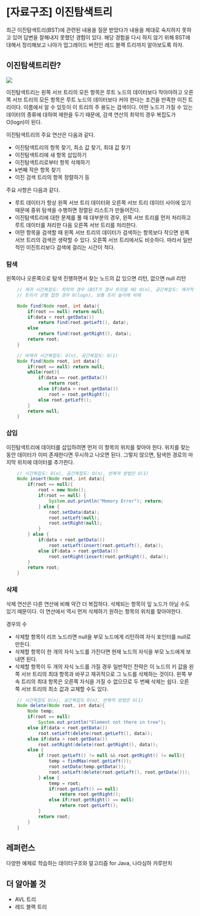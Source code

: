 # [자료구조] 이진탐색트리

최근 이진탐색트리(BST)에 관련된 내용을 질문 받았다가 내용을 제대로 숙지하지 못하고 있어 답변을 잘해내지 못했던 경험이 있다. 해당 경험을 다시 하지 않기 위해 BST에 대해서 정리해보고 나아가 업그레이드 버전인 레드 블랙 트리까지 알아보도록 하자.

## 이진탐색트리란?

![](https://upload.wikimedia.org/wikipedia/commons/thumb/d/da/Binary_search_tree.svg/2000px-Binary_search_tree.svg.png)

이진탐색트리는 왼쪽 서브 트리의 모든 항목은 루트 노드의 데이터보다 작아야하고 오른쪽 서브 트리의 모든 항목은 루트 노드의 데이터보다 커야 한다는 조건을 만족한 이진 트리이다. 이름에서 알 수 있듯이 이 트리의 주 용도는 검색이다. 어떤 노드가 가질 수 있는 데이터의 종류에 대하여 제한을 두기 때문에, 검색 연산의 최악의 경우 복잡도가 O(logn)이 된다.

이진탐색트리의 주요 연산은 다음과 같다.

- 이진탐색트리의 항목 찾기, 최소 값 찾기, 최대 값 찾기
- 이진탐색트리에 새 항목 삽입하기
- 이진탐색트리로부터 항목 삭제하기
- k번째 작은 항목 찾기
- 이진 검색 트리의 항목 정렬하기 등

주요 사항은 다음과 같다.

- 루트 데이터가 항상 왼쪽 서브 트리 데이터와 오른쪽 서브 트리 데이터 사이에 있기 때문에 중위 탐색을 수행하면 정렬된 리스트가 만들어진다.
- 이진탐색트리에 대한 문제를 풀 때 대부분의 경우, 왼쪽 서브 트리를 먼저 처리하고 루트 데이터를 처리한 다음 오른쪽 서브 트리를 처리한다.
- 어떤 항목을 검색할 때 왼쪽 서브 트리의 데이터가 검색하는 항목보다 작으면 왼쪽 서브 트리의 검색은 생략할 수 있다. 오른쪽 서브 트리에서도 비슷하다. 따라서 일반적인 이진트리보다 검색에 걸리는 시간이 적다.

### 탐색

왼쪽이나 오른쪽으로 탐색 진행하면서 찾는 노드의 값 있으면 리턴, 없으면 null 리턴
```java
    // 재귀 시간복잡도: 최악의 경우 (BST가 경사 트리일 때) O(n), 공간복잡도: 재귀적 스택 때문에 O(n)
    // 트리가 균형 잡힌 경우 O(logn), 보통 트리 높이에 비례

    Node find(Node root, int data){
    	if(root == null) return null;
    	if(data < root.getData())
    		return find(root.getLeft(), data);
    	else
    		return find(root.getRight(), data);
    	return root;
    }

    // 비재귀 시간복잡도: O(n), 공간복잡도: O(1)
    Node find(Node root, int data){
    	if(root == null) return null;
    	while(root){
    		if(data == root.getData())
    			return root;
    		else if(data > root.getData())
    			root = root.getRight();
    		else root.getLeft();
    	}
    	return null;
    }
```
### 삽입

이진탐색트리에 데이터를 삽입하려면 먼저 이 항목의 위치를 찾아야 한다. 위치를 찾는 동안 데이터가 이미 존재한다면 무시하고 나오면 된다. 그렇지 않으면, 탐색한 경로의 마지막 위치에 데이터를 추가한다.
```java
    // 시간복잡도: O(n), 공간복잡도: O(n), 반복적 방법은 O(1)
    Node insert(Node root, int data){
    	if(root == null){
    		root = new Node();
    		if(root == null) {
    			System.out.println("Memory Error"); return;
    		} else {
    			root.setData(data);
    			root.setLeft(null);
    			root.setRight(null);
    		}
    	} else {
    		if(data < root.getData())
    			root.setLeft(insert(root.getLeft(), data));
    		else if(data > root.getData())
    			root.setRight(insert(root.getRight(), data));
    	}
    	return root;
    }
```
### 삭제

삭제 연산은 다른 연산에 비해 약간 더 복잡하다. 삭제되는 항목이 잎 노드가 아닐 수도 있기 때문이다. 이 연산에서 역시 먼저 삭제하기 원하는 항목의 위치를 찾아야한다.

경우의 수

- 삭제할 항목이 리프 노드라면 null을 부모 노드에게 리턴하여 자식 포인터를 null로 만든다.
- 삭제할 항목이 한 개의 자식 노드를 가진다면 현재 노드의 자식을 부모 노드에게 보내면 된다.
- 삭제할 항목이 두 개의 자식 노드를 가질 경우 일반적인 전략은 이 노드의 키 값을 왼쪽 서브 트리의 최대 항목과 바꾸고 재귀적으로 그 노드를 삭제하는 것이다. 왼쪽 부속 트리의 최대 항목은 오른쪽 자식을 가질 수 없으므로 두 번째 삭제는 쉽다. 오른쪽 서브 트리의 최소 값과 교체할 수도 있다.
```java
    // 시간복잡도 O(n), 공간복잡도 O(n), 반복적 방법은 O(1)
    Node delete(Node root, int data){
    	Node temp;
    	if(root == null)
    		System.out.println("Element not there in tree");
    	else if(data < root.getData())
    		root.setLeft(delete(root.getLeft(), data));
    	else if(data > root.getData())
    		root.setRight(delete(root.getRight(), data));
    	else {
    		if (root.getLeft() != null && root.getRight() != null){
    			temp = findMax(root.getLeft());
    			root.setData(temp.getData());
    			root.setLeft(delete(root.getLeft(), root.getData()));
    		} else {
    			temp = root;
    			if(root.getLeft() == null)
    				return root.getRight();
    			else if(root.getRight() == null)
    				return root.getLeft();
    		}
    		return root;
    	}
    }
```
## 레퍼런스

다양한 예제로 학습하는 데이터구조와 알고리즘 for Java, 나라심하 카루만치

## 더 알아볼 것

- AVL 트리
- 레드 블랙 트리
